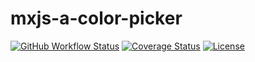 # mxjs-a-color-picker

[![GitHub Workflow Status](https://img.shields.io/github/actions/workflow/status/miaoxing/mxjs-a-color-picker/build.yml?style=flat-square)](https://github.com/miaoxing/mxjs-a-color-picker/actions)
[![Coverage Status](https://img.shields.io/coveralls/miaoxing/mxjs-a-color-picker.svg?style=flat-square)](https://coveralls.io/r/miaoxing/mxjs-a-color-picker)
[![License](http://img.shields.io/badge/license-MIT-brightgreen.svg?style=flat-square)](http://www.opensource.org/licenses/MIT)
